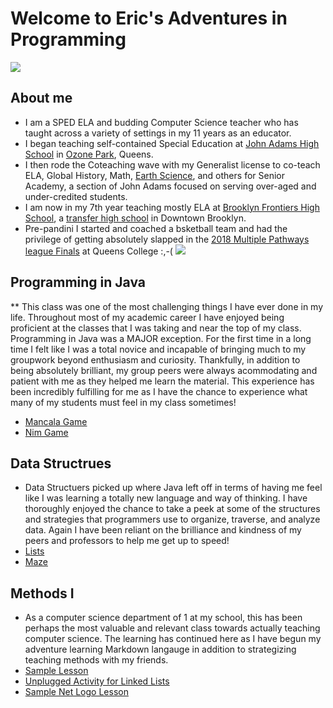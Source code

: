 # Welcome to Eric's Adventures in Programming
[<img src="https://media-exp1.licdn.com/dms/image/C4D03AQHZB4Pzyl95kg/profile-displayphoto-shrink_400_400/0/1623162222064?e=1632355200&v=beta&t=oAvaacb_7GkC0pkHGnDMoy7zKEztNhNGg0_NUkOpABI">](https://media-exp1.licdn.com/dms/image/C4D03AQHZB4Pzyl95kg/profile-displayphoto-shrink_400_400/0/1623162222064?e=1632355200&v=beta&t=oAvaacb_7GkC0pkHGnDMoy7zKEztNhNGg0_NUkOpABI)

## About me
* I am a SPED ELA and budding Computer Science teacher who has taught across a variety of settings in my 11 years as an educator. 
* I began teaching self-contained Special Education at [John Adams High School](https://en.wikipedia.org/wiki/John_Adams_High_School_(Queens)) in [Ozone Park](https://en.wikipedia.org/wiki/Ozone_Park,_Queens), Queens.  
* I then rode the  Coteaching wave with my Generalist license to co-teach ELA, Global History, Math, [Earth Science](https://en.wikipedia.org/wiki/Glacial_erratic), and others for Senior Academy, a section of John Adams focused on serving over-aged and under-credited students.  
* I am now in my 7th year teaching mostly ELA at [Brooklyn Frontiers High School](https://insideschools.org/school/15K423), a [transfer high school](https://www.schools.nyc.gov/enrollment/other-ways-to-graduate/transfer-high-schools) in Downtown Brooklyn.  
* Pre-pandini I started and coached a bsketball team and had the privilege of getting absolutely slapped in the [2018 Multiple Pathways league Finals](https://www.psal.org/games/game-detail.aspx#049/371941) at Queens College :,-( [<img src="https://ichef.bbc.co.uk/images/ic/640x360/p04ktjn2.jpg">](https://ichef.bbc.co.uk/images/ic/640x360/p04ktjn2.jpg)

## Programming in Java
** This class was one of the most challenging things I have ever done in my life.  Throughout most of my academic career I have enjoyed being proficient at the classes that I was taking and near the top of my class.  Programming in Java was a MAJOR exception. For the first time in a long time I felt like I was a total novice and incapable of bringing much to my groupwork beyond enthusiasm and curiosity.  Thankfully, in addition to being absolutely brilliant, my group peers were always acommodating and patient with me as they helped me learn the material.  This experience has been incredibly fulfilling for me as I have the chance to experience what many of my students must feel in my class sometimes! 
* [Mancala Game](https://replit.com/@wilsoneg3/workcsci70900-wilsoneg3#2/Mancala.java)
* [Nim Game](https://replit.com/@wilsoneg3/workcsci70900-wilsoneg3#1/Nim.java)
## Data Structrues
* Data Structuers picked up where Java left off in terms of having me feel like I was learning a totally new language and way of thinking.  I have thoroughly enjoyed the chance to take a peek at some of the structures and strategies that programmers use to organize, traverse, and analyze data.  Again I have been reliant on the brilliance and kindness of my peers and professors to help me get up to speed!
* [Lists](https://github.com/hunter-teacher-cert/work_csci70900-wilsoneg3/tree/master/DS/Lists)
* [Maze](https://github.com/hunter-teacher-cert/work_csci70900-wilsoneg3/tree/master/DS/Maze)

## Methods I
* As a computer science department of 1 at my school, this has been perhaps the most valuable and relevant class towards actually teaching computer science.  The learning has continued here as I have begun my adventure learning Markdown langauge in addition to strategizing teaching methods with my friends.
* [Sample Lesson](https://replit.com/@wilsoneg3/workcsci70900-wilsoneg3#meth1/01_Lesson.data)
* [Unplugged Activity for Linked Lists](https://replit.com/@wilsoneg3/workcsci70900-wilsoneg3#meth1/06_unplugged)
* [Sample Net Logo Lesson](https://replit.com/@wilsoneg3/workcsci70900-wilsoneg3#meth1/05_netlogo.md)



